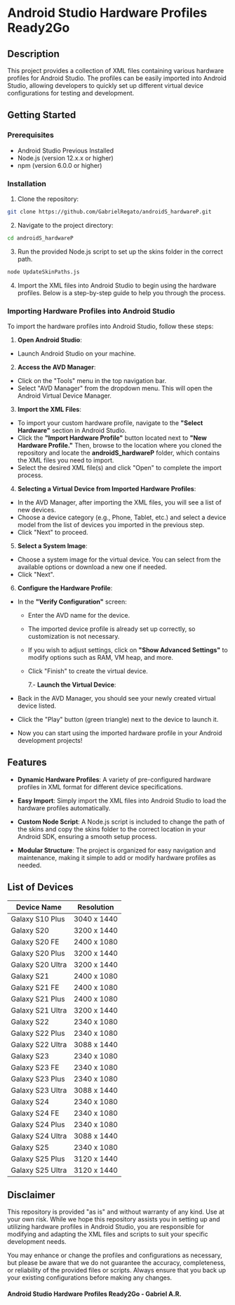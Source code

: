# Android Studio Hardware Profiles Ready2Go

## Description

This project provides a collection of XML files containing various hardware profiles for Android Studio. The profiles can be easily imported into Android Studio, allowing developers to quickly set up different virtual device configurations for testing and development.

## Getting Started

### Prerequisites

- Android Studio Previous Installed
- Node.js (version 12.x.x or higher)
- npm (version 6.0.0 or higher)

### Installation

1. Clone the repository:

```bash
git clone https://github.com/GabrielRegato/androidS_hardwareP.git
```

2. Navigate to the project directory:

```bash
cd androidS_hardwareP
```

3. Run the provided Node.js script to set up the skins folder in the correct path.

```bash
node UpdateSkinPaths.js
```

4. Import the XML files into Android Studio to begin using the hardware profiles. Below is a step-by-step guide to help you through the process.

### Importing Hardware Profiles into Android Studio

To import the hardware profiles into Android Studio, follow these steps:

1. **Open Android Studio**:

- Launch Android Studio on your machine.

2. **Access the AVD Manager**:

- Click on the "Tools" menu in the top navigation bar.
- Select "AVD Manager" from the dropdown menu. This will open the Android Virtual Device Manager.

3. **Import the XML Files**:

- To import your custom hardware profile, navigate to the **"Select Hardware"** section in Android Studio.
- Click the **"Import Hardware Profile"** button located next to **"New Hardware Profile."** Then, browse to the location where you cloned the repository and locate the **androidS_hardwareP** folder, which contains the XML files you need to import.
- Select the desired XML file(s) and click "Open" to complete the import process.

4. **Selecting a Virtual Device from Imported Hardware Profiles**:

- In the AVD Manager, after importing the XML files, you will see a list of new devices.
- Choose a device category (e.g., Phone, Tablet, etc.) and select a device model from the list of devices you imported in the previous step.
- Click "Next" to proceed.

5. **Select a System Image**:

- Choose a system image for the virtual device. You can select from the available options or download a new one if needed.
- Click "Next".

6. **Configure the Hardware Profile**:

- In the **"Verify Configuration"** screen:

  - Enter the AVD name for the device.

  - The imported device profile is already set up correctly, so customization is not necessary.

  - If you wish to adjust settings, click on **"Show Advanced Settings"** to modify options such as RAM, VM heap, and more.

  - Click "Finish" to create the virtual device.

    7.- **Launch the Virtual Device**:

- Back in the AVD Manager, you should see your newly created virtual device listed.
- Click the "Play" button (green triangle) next to the device to launch it.
- Now you can start using the imported hardware profile in your Android development projects!

## Features

- **Dynamic Hardware Profiles**: A variety of pre-configured hardware profiles in XML format for different device specifications.

- **Easy Import**: Simply import the XML files into Android Studio to load the hardware profiles automatically.

- **Custom Node Script**: A Node.js script is included to change the path of the skins and copy the skins folder to the correct location in your Android SDK, ensuring a smooth setup process.

- **Modular Structure**: The project is organized for easy navigation and maintenance, making it simple to add or modify hardware profiles as needed.

## List of Devices

| Device Name      | Resolution  |
| ---------------- | ----------- |
| Galaxy S10 Plus  | 3040 x 1440 |
| Galaxy S20       | 3200 x 1440 |
| Galaxy S20 FE    | 2400 x 1080 |
| Galaxy S20 Plus  | 3200 x 1440 |
| Galaxy S20 Ultra | 3200 x 1440 |
| Galaxy S21       | 2400 x 1080 |
| Galaxy S21 FE    | 2400 x 1080 |
| Galaxy S21 Plus  | 2400 x 1080 |
| Galaxy S21 Ultra | 3200 x 1440 |
| Galaxy S22       | 2340 x 1080 |
| Galaxy S22 Plus  | 2340 x 1080 |
| Galaxy S22 Ultra | 3088 x 1440 |
| Galaxy S23       | 2340 x 1080 |
| Galaxy S23 FE    | 2340 x 1080 |
| Galaxy S23 Plus  | 2340 x 1080 |
| Galaxy S23 Ultra | 3088 x 1440 |
| Galaxy S24       | 2340 x 1080 |
| Galaxy S24 FE    | 2340 x 1080 |
| Galaxy S24 Plus  | 2340 x 1080 |
| Galaxy S24 Ultra | 3088 x 1440 |
| Galaxy S25       | 2340 x 1080 |
| Galaxy S25 Plus  | 3120 x 1440 |
| Galaxy S25 Ultra | 3120 x 1440 |

## Disclaimer

This repository is provided "as is" and without warranty of any kind. Use at your own risk. While we hope this repository assists you in setting up and utilizing hardware profiles in Android Studio, you are responsible for modifying and adapting the XML files and scripts to suit your specific development needs.

You may enhance or change the profiles and configurations as necessary, but please be aware that we do not guarantee the accuracy, completeness, or reliability of the provided files or scripts. Always ensure that you back up your existing configurations before making any changes.

#### Android Studio Hardware Profiles Ready2Go - Gabriel A.R.
